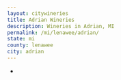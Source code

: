```yaml
---
layout: citywineries
title: Adrian Wineries
description: Wineries in Adrian, MI
permalink: /mi/lenawee/adrian/
state: mi
county: lenawee
city: adrian
---
```

-
